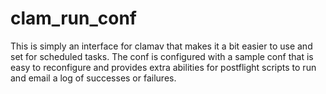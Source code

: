# clam_run_conf

This is simply an interface for clamav that makes it a bit easier to use and set for scheduled tasks. The conf is configured with a sample conf that is easy to reconfigure and provides extra abilities for postflight scripts to run and email a log of successes or failures.
